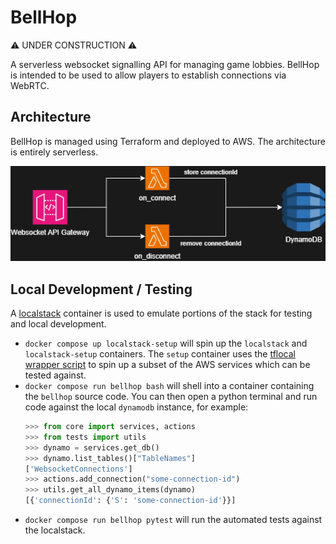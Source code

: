 # BellHop

⚠️ UNDER CONSTRUCTION ⚠️

A serverless websocket signalling API for managing game lobbies. BellHop is intended to be used to allow players to establish connections via WebRTC.

## Architecture

BellHop is managed using Terraform and deployed to AWS. The architecture is entirely serverless.

![Architecture Overview](docs/architecture.png)

## Local Development / Testing

A [localstack](https://www.localstack.cloud) container is used to emulate portions of the stack for testing and local development.

- `docker compose up localstack-setup` will spin up the `localstack` and `localstack-setup` containers. The `setup` container uses the [tflocal wrapper script](https://docs.localstack.cloud/user-guide/integrations/terraform/#tflocal-wrapper-script) to spin up a subset of the AWS services which can be tested against.
- `docker compose run bellhop bash` will shell into a container containing the `bellhop` source code. You can then open a python terminal and run code against the local `dynamodb` instance, for example:
  ```py
  >>> from core import services, actions
  >>> from tests import utils
  >>> dynamo = services.get_db()
  >>> dynamo.list_tables()["TableNames"]
  ['WebsocketConnections']
  >>> actions.add_connection("some-connection-id")
  >>> utils.get_all_dynamo_items(dynamo)
  [{'connectionId': {'S': 'some-connection-id'}}]
  ```
- `docker compose run bellhop pytest` will run the automated tests against the localstack.
